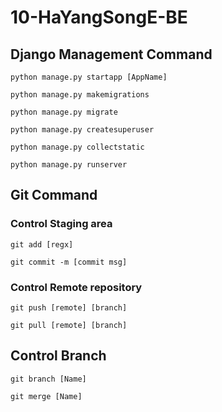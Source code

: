 # 10-HaYangSongE-BE



## Django Management Command

`
python manage.py startapp [AppName]
`

`
python manage.py makemigrations
`

`python manage.py migrate
`

`python manage.py createsuperuser
`

`python manage.py collectstatic
`

`python manage.py runserver
`

## Git Command

### Control Staging area
`
git add [regx]
`

`
git commit -m [commit msg]
`

### Control Remote repository
`
git push [remote] [branch]
`

`git pull [remote] [branch]`  

## Control Branch

`
git branch [Name]
`

`
git merge [Name]
`
